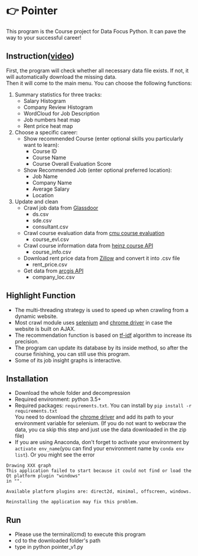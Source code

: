 # :point_right: Pointer
This program is the Course project for Data Focus Python. It can pave the way to your successful career!

## Instruction([video](https://youtu.be/m8LF65Qc5Cw))
First, the program will check whether all necessary data file exists. If not, it will automatically download the missing data.  
Then it will come to the main menu. You can choose the following functions:  
1. Summary statistics for three tracks:
    * Salary Histogram
    * Company Review Histogram
    * WordCloud for Job Description
    * Job numbers heat map
    * Rent price heat map
2. Choose a specific career:
    * Show recommended Course (enter optional skills you particularly want to learn):
        * Course ID 
        * Course Name
        * Course Overall Evaluation Score    
    * Show Recommended Job (enter optional preferred location):
        * Job Name
        * Company Name
        * Average Salary
        * Location
3. Update and clean
    * Crawl job data from [Glassdoor](https://www.glassdoor.com)
        * ds.csv
        * sde.csv
        * consultant.csv
    * Crawl course evaluation data from [cmu course evaluation](https://www.smartevl.com)
        * course_evl.csv
    * Crawl course information data from [heinz course API](https://api.heinz.cmu.edu/courses_api)
        * course_info.csv
    * Download rent price data from [Zillow](https://www.zillow.com/home-values/) and convert it into .csv file
        * rent_price.csv
    * Get data from [arcgis API](https://www.arcgis.com/index.html)
        * company_loc.csv
        
## Highlight Function
* The multi-threading strategy is used to speed up when crawling from a dynamic website.
* Most crawl module uses [selenium](https://www.seleniumhq.org/) and  [chrome driver](http://chromedriver.chromium.org/)  in case the website is built on AJAX.
* The recommendation function is based on [tf-idf](https://en.wikipedia.org/wiki/Tf%E2%80%93idf) algorithm to increase its precision.
* The program can update its database by its inside method, so after the course finishing, you can still use this program.
* Some of its job insight graphs is interactive.  

## Installation
* Download the whole folder and decompression
* Required environment: python 3.5+
* Required packages: `requirements.txt`. You can install by `pip install -r requirements.txt`  
  You need to download the [chrome driver](http://chromedriver.chromium.org/downloads) and add its path to your environment variable for selenium. (If you do not want to webcraw the data, you ca skip this step and just use the data downloaded in the zip file)
* If you are using Anaconda, don't forget to activate your environment by `activate env_name`(you can find your environment name by `conda env list`). Or you might see the error  
```
Drawing XXX graph
This application failed to start because it could not find or load the Qt platform plugin "windows"
in "".

Available platform plugins are: direct2d, minimal, offscreen, windows.

Reinstalling the application may fix this problem.
```

## Run
* Please use the terminal(cmd) to execute this program
* cd to the downloaded folder's path
* type in python pointer_v1.py

 
